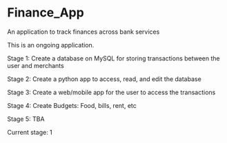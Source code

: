 # Finance_App
An application to track finances across bank services

This is an ongoing application.

Stage 1: Create a database on MySQL for storing transactions between the user and merchants

Stage 2: Create a python app to access, read, and edit the database

Stage 3: Create a web/mobile app for the user to access the transactions

Stage 4: Create Budgets: Food, bills, rent, etc

Stage 5: TBA

Current stage: 1

